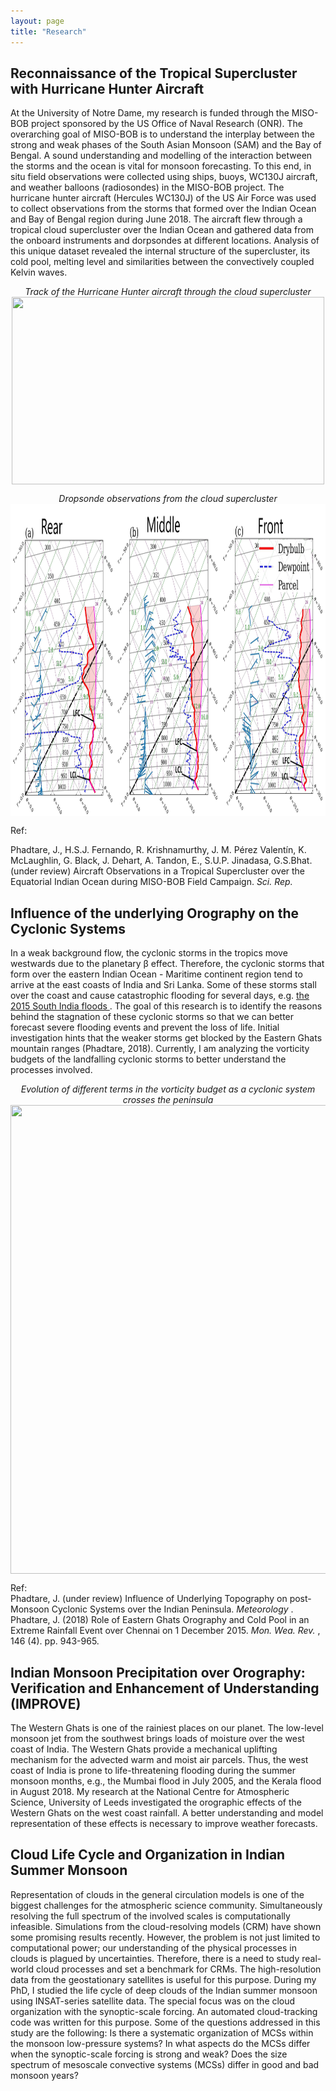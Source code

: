 ```yaml
---
layout: page
title: "Research"
---
```

<html>
<head>
<meta name="viewport" content="width=device-width, initial-scale=1">
<style>
img {
  display: block;
  margin-left: auto;
  margin-right: auto;
}
</style>
</head>
<body>
 

<h2> Reconnaissance of the Tropical Supercluster with Hurricane Hunter Aircraft </h2> 
At the University of Notre Dame, my research is funded through the MISO-BOB project sponsored by the US Office of Naval Research (ONR). The overarching goal of MISO-BOB is to understand the interplay between the strong and weak phases of the South Asian Monsoon (SAM) and the Bay of Bengal. A sound understanding and modelling of the interaction between the storms and the ocean is vital for monsoon forecasting. To this end, in situ field observations were collected using ships, buoys, WC130J aircraft, and weather balloons (radiosondes) in the MISO-BOB project. The hurricane hunter aircraft (Hercules WC130J) of the US Air Force was used to collect observations from the storms that formed over the Indian Ocean and Bay of Bengal region during June 2018. The aircraft flew through a tropical cloud supercluster over the Indian Ocean and gathered data from the onboard instruments and dorpsondes at different locations. Analysis of this unique dataset revealed the internal structure of the supercluster, its cold pool, melting level and similarities between the convectively coupled Kelvin waves. <br>

<p align="center">
 <i> Track of the Hurricane Hunter aircraft through the cloud supercluster </i>  <br>
<img src="/assets/WC130J_animation.gif" alt="" width="500" height="300"> </p>
<p align="center">
   <i> Dropsonde observations from the cloud supercluster  </i> <br>
<img src="/assets/WC130J_sound.jpg" alt="" width="900" height="500"></p>

Ref:<br>

Phadtare, J., H.S.J. Fernando, R. Krishnamurthy, J. M. Pérez Valentín, K. McLaughlin, G. Black, J. Dehart, A. Tandon, E., S.U.P. Jinadasa, G.S.Bhat. (under review) Aircraft Observations in a Tropical Supercluster over the Equatorial Indian Ocean during MISO-BOB Field Campaign.  <i> Sci. Rep. </i> 
  
<h2> Influence of the underlying Orography on the Cyclonic Systems </h2>
In a weak background flow, the cyclonic storms in the tropics move westwards due to the planetary β effect. Therefore, the cyclonic storms that form over the eastern Indian Ocean - Maritime continent region tend to arrive at the east coasts of India and Sri Lanka. Some of these storms stall over the coast and cause catastrophic flooding for several days, e.g. <a href="https://en.wikipedia.org/wiki/2015_South_India_floods">the 2015 South India floods </a>. The goal of this research is to identify the reasons behind the stagnation of these cyclonic storms so that we can better forecast severe flooding events and prevent the loss of life. Initial investigation hints that the weaker storms get blocked by the Eastern Ghats mountain ranges (Phadtare, 2018). Currently, I am analyzing the vorticity budgets of the landfalling cyclonic storms to better understand the processes involved. <br>

<p align="center">
<i> Evolution of different terms in the vorticity budget as a cyclonic system crosses the peninsula </i> <br>
<img src="/assets/voticity_budget.png" alt="" width="850" height="750">
</p>

Ref:<br>
Phadtare, J. (under review) Influence of Underlying Topography on post-Monsoon Cyclonic Systems over the Indian Peninsula. <em> Meteorology </em>. <br>
Phadtare, J. (2018) Role of Eastern Ghats Orography and Cold Pool in an Extreme Rainfall Event over Chennai on 1 December 2015.<em> Mon. Wea. Rev. </em>, 146 (4). pp. 943-965.

<h2> Indian Monsoon Precipitation over Orography: Verification and Enhancement of Understanding (IMPROVE) </h2>
  The Western Ghats is one of the rainiest places on our planet. The low-level monsoon jet from the southwest brings loads of moisture over the west coast of India. The Western Ghats provide a mechanical uplifting mechanism for the advected warm and moist air parcels. Thus, the west coast of India is prone to life-threatening flooding during the summer monsoon months, e.g., the Mumbai flood in July 2005, and the Kerala flood in August 2018.  My research at the National Centre for Atmospheric Science, University of Leeds investigated the orographic effects of the Western Ghats on the west coast rainfall. A better understanding and model representation of these effects is necessary to improve weather forecasts.
  

<h2> Cloud Life Cycle and Organization in Indian Summer Monsoon </h2>
  Representation of clouds in the general circulation models is one of the biggest challenges for the atmospheric science community.  Simultaneously resolving  the full spectrum of the involved scales is computationally infeasible. Simulations from the cloud-resolving models (CRM) have shown some promising results recently. However, the problem is not just limited to computational power; our understanding of the physical processes in clouds is plagued by uncertainties. Therefore, there is a need to study real-world cloud processes and set a benchmark for CRMs.  The high-resolution data from the geostationary satellites is useful for this purpose.  During my PhD, I studied the life cycle of deep clouds of the Indian summer monsoon using INSAT-series satellite data. The special focus was on the cloud organization with the synoptic-scale forcing. An automated cloud-tracking code was written for this purpose. Some of the questions addressed in this study are the following: Is there a systematic organization of MCSs within the monsoon low-pressure systems? In what aspects do the MCSs differ when the synoptic-scale forcing is strong and weak? Does the size spectrum of mesoscale convective systems (MCSs) differ in good and bad monsoon years?
  

